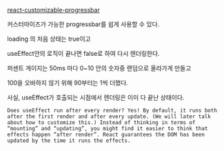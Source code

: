 [react-customizable-progressbar](https://github.com/martyan/react-customizable-progressbar)

커스터마이즈가 가능한 progressbar를 쉽게 사용할 수 있다.

loading 의 처음 상태는 true이고

useEffect안의 로직이 끝나면 false로 하여 다시 렌더링한다.

퍼센트 게이지는 50ms 마다 0~10 안의 숫자중 랜덤으로 올라가게 만들고

100을 오바하지 않기 위해 90부터는 1씩 더했다.

사실, useEffect가 호출되는 시점에서 렌더링은 이미 다 끝난 상태이다.

`Does useEffect run after every render? Yes! By default, it runs both after the first render and after every update. (We will later talk about how to customize this.) Instead of thinking in terms of “mounting” and “updating”, you might find it easier to think that effects happen “after render”. React guarantees the DOM has been updated by the time it runs the effects.`
